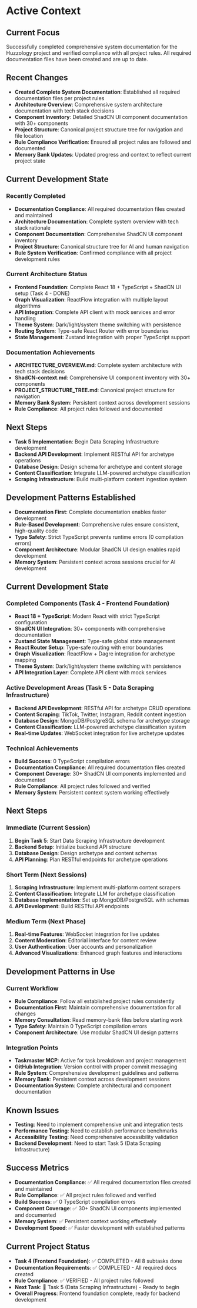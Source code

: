# Active Context

## Current Focus
Successfully completed comprehensive system documentation for the Huzzology project and verified compliance with all project rules. All required documentation files have been created and are up to date.

## Recent Changes
- **Created Complete System Documentation**: Established all required documentation files per project rules
- **Architecture Overview**: Comprehensive system architecture documentation with tech stack decisions
- **Component Inventory**: Detailed ShadCN UI component documentation with 30+ components
- **Project Structure**: Canonical project structure tree for navigation and file location
- **Rule Compliance Verification**: Ensured all project rules are followed and documented
- **Memory Bank Updates**: Updated progress and context to reflect current project state

## Current Development State

### Recently Completed
- **Documentation Compliance**: All required documentation files created and maintained
- **Architecture Documentation**: Complete system overview with tech stack rationale
- **Component Documentation**: Comprehensive ShadCN UI component inventory
- **Project Structure**: Canonical structure tree for AI and human navigation
- **Rule System Verification**: Confirmed compliance with all project development rules

### Current Architecture Status
- **Frontend Foundation**: Complete React 18 + TypeScript + ShadCN UI setup (Task 4 - DONE)
- **Graph Visualization**: ReactFlow integration with multiple layout algorithms
- **API Integration**: Complete API client with mock services and error handling
- **Theme System**: Dark/light/system theme switching with persistence
- **Routing System**: Type-safe React Router with error boundaries
- **State Management**: Zustand integration with proper TypeScript support

### Documentation Achievements
- **ARCHITECTURE_OVERVIEW.md**: Complete system architecture with tech stack decisions
- **ShadCN-context.md**: Comprehensive UI component inventory with 30+ components
- **PROJECT_STRUCTURE_TREE.md**: Canonical project structure for navigation
- **Memory Bank System**: Persistent context across development sessions
- **Rule Compliance**: All project rules followed and documented

## Next Steps
- **Task 5 Implementation**: Begin Data Scraping Infrastructure development
- **Backend API Development**: Implement RESTful API for archetype operations
- **Database Design**: Design schema for archetype and content storage
- **Content Classification**: Integrate LLM-powered archetype classification
- **Scraping Infrastructure**: Build multi-platform content ingestion system

## Development Patterns Established
- **Documentation First**: Complete documentation enables faster development
- **Rule-Based Development**: Comprehensive rules ensure consistent, high-quality code
- **Type Safety**: Strict TypeScript prevents runtime errors (0 compilation errors)
- **Component Architecture**: Modular ShadCN UI design enables rapid development
- **Memory System**: Persistent context across sessions crucial for AI development

## Current Development State

### Completed Components (Task 4 - Frontend Foundation)
- **React 18 + TypeScript**: Modern React with strict TypeScript configuration
- **ShadCN UI Integration**: 30+ components with comprehensive documentation
- **Zustand State Management**: Type-safe global state management
- **React Router Setup**: Type-safe routing with error boundaries
- **Graph Visualization**: ReactFlow + Dagre integration for archetype mapping
- **Theme System**: Dark/light/system theme switching with persistence
- **API Integration Layer**: Complete API client with mock services

### Active Development Areas (Task 5 - Data Scraping Infrastructure)
- **Backend API Development**: RESTful API for archetype CRUD operations
- **Content Scraping**: TikTok, Twitter, Instagram, Reddit content ingestion
- **Database Design**: MongoDB/PostgreSQL schema for archetype storage
- **Content Classification**: LLM-powered archetype classification system
- **Real-time Updates**: WebSocket integration for live archetype updates

### Technical Achievements
- **Build Success**: 0 TypeScript compilation errors
- **Documentation Compliance**: All required documentation files created
- **Component Coverage**: 30+ ShadCN UI components implemented and documented
- **Rule Compliance**: All project rules followed and verified
- **Memory System**: Persistent context system working effectively

## Next Steps

### Immediate (Current Session)
1. **Begin Task 5**: Start Data Scraping Infrastructure development
2. **Backend Setup**: Initialize backend API structure
3. **Database Design**: Design archetype and content schemas
4. **API Planning**: Plan RESTful endpoints for archetype operations

### Short Term (Next Sessions)
1. **Scraping Infrastructure**: Implement multi-platform content scrapers
2. **Content Classification**: Integrate LLM for archetype classification
3. **Database Implementation**: Set up MongoDB/PostgreSQL with schemas
4. **API Development**: Build RESTful API endpoints

### Medium Term (Next Phase)
1. **Real-time Features**: WebSocket integration for live updates
2. **Content Moderation**: Editorial interface for content review
3. **User Authentication**: User accounts and personalization
4. **Advanced Visualizations**: Enhanced graph features and interactions

## Development Patterns in Use

### Current Workflow
- **Rule Compliance**: Follow all established project rules consistently
- **Documentation First**: Maintain comprehensive documentation for all changes
- **Memory Consultation**: Read memory-bank files before starting work
- **Type Safety**: Maintain 0 TypeScript compilation errors
- **Component Architecture**: Use modular ShadCN UI design patterns

### Integration Points
- **Taskmaster MCP**: Active for task breakdown and project management
- **GitHub Integration**: Version control with proper commit messaging
- **Rule System**: Comprehensive development guidelines and patterns
- **Memory Bank**: Persistent context across development sessions
- **Documentation System**: Complete architectural and component documentation

## Known Issues
- **Testing**: Need to implement comprehensive unit and integration tests
- **Performance Testing**: Need to establish performance benchmarks
- **Accessibility Testing**: Need comprehensive accessibility validation
- **Backend Development**: Need to start Task 5 (Data Scraping Infrastructure)

## Success Metrics
- **Documentation Compliance**: ✅ All required documentation files created and maintained
- **Rule Compliance**: ✅ All project rules followed and verified
- **Build Success**: ✅ 0 TypeScript compilation errors
- **Component Coverage**: ✅ 30+ ShadCN UI components implemented and documented
- **Memory System**: ✅ Persistent context working effectively
- **Development Speed**: ✅ Faster development with established patterns

## Current Project Status
- **Task 4 (Frontend Foundation)**: ✅ COMPLETED - All 8 subtasks done
- **Documentation Requirements**: ✅ COMPLETED - All required docs created
- **Rule Compliance**: ✅ VERIFIED - All project rules followed
- **Next Task**: 🎯 Task 5 (Data Scraping Infrastructure) - Ready to begin
- **Overall Progress**: Frontend foundation complete, ready for backend development
